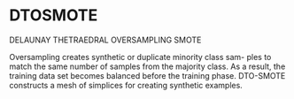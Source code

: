 # DTOSMOTE
DELAUNAY THETRAEDRAL OVERSAMPLING SMOTE

Oversampling creates synthetic or duplicate minority class sam-
ples to match the same number of samples from the majority class.
As a result, the training data set becomes balanced before the training
phase. DTO-SMOTE constructs a mesh of simplices
for creating synthetic examples.
